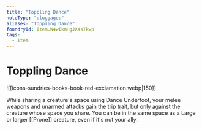 ```yaml
---
title: "Toppling Dance"
noteType: ":luggage:"
aliases: "Toppling Dance"
foundryId: Item.W4wIkmHgJX4sTkwp
tags:
  - Item
---
```


# Toppling Dance
![[icons-sundries-books-book-red-exclamation.webp|150]]

While sharing a creature's space using Dance Underfoot, your melee weapons and unarmed attacks gain the trip trait, but only against the creature whose space you share. You can be in the same space as a Large or larger [[Prone]] creature, even if it's not your ally.
